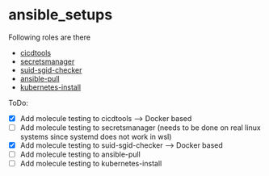 # ansible_setups


Following roles are there

* [cicdtools](./cicdtools/README.md)
* [secretsmanager](./secretsmanager/README.md)
* [suid-sgid-checker](./suid-sgid-checker/README.md)
* [ansible-pull](./ansible-pull/README.md)
* [kubernetes-install](./kubernetes-install/README.md)

ToDo:

- [x] Add molecule testing to cicdtools --> Docker based
- [ ] Add molecule testing to secretsmanager (needs to be done on real linux systems since systemd does not work in wsl)
- [x] Add molecule testing to suid-sgid-checker --> Docker based
- [ ] Add molecule testing to ansible-pull
- [ ] Add molecule testing to kubernetes-install